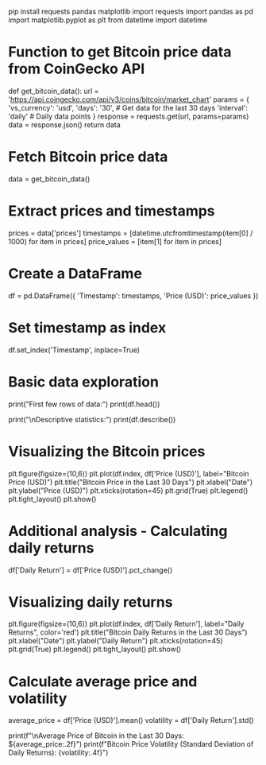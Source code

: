 pip install requests pandas matplotlib
import requests
import pandas as pd
import matplotlib.pyplot as plt
from datetime import datetime

# Function to get Bitcoin price data from CoinGecko API
def get_bitcoin_data():
    url = 'https://api.coingecko.com/api/v3/coins/bitcoin/market_chart'
    params = {
        'vs_currency': 'usd',
        'days': '30',  # Get data for the last 30 days
        'interval': 'daily'  # Daily data points
    }
    response = requests.get(url, params=params)
    data = response.json()
    return data

# Fetch Bitcoin price data
data = get_bitcoin_data()

# Extract prices and timestamps
prices = data['prices']
timestamps = [datetime.utcfromtimestamp(item[0] / 1000) for item in prices]
price_values = [item[1] for item in prices]

# Create a DataFrame
df = pd.DataFrame({
    'Timestamp': timestamps,
    'Price (USD)': price_values
})

# Set timestamp as index
df.set_index('Timestamp', inplace=True)

# Basic data exploration
print("First few rows of data:")
print(df.head())

print("\nDescriptive statistics:")
print(df.describe())

# Visualizing the Bitcoin prices
plt.figure(figsize=(10,6))
plt.plot(df.index, df['Price (USD)'], label="Bitcoin Price (USD)")
plt.title("Bitcoin Price in the Last 30 Days")
plt.xlabel("Date")
plt.ylabel("Price (USD)")
plt.xticks(rotation=45)
plt.grid(True)
plt.legend()
plt.tight_layout()
plt.show()

# Additional analysis - Calculating daily returns
df['Daily Return'] = df['Price (USD)'].pct_change()

# Visualizing daily returns
plt.figure(figsize=(10,6))
plt.plot(df.index, df['Daily Return'], label="Daily Returns", color='red')
plt.title("Bitcoin Daily Returns in the Last 30 Days")
plt.xlabel("Date")
plt.ylabel("Daily Return")
plt.xticks(rotation=45)
plt.grid(True)
plt.legend()
plt.tight_layout()
plt.show()

# Calculate average price and volatility
average_price = df['Price (USD)'].mean()
volatility = df['Daily Return'].std()

print(f"\nAverage Price of Bitcoin in the Last 30 Days: ${average_price:.2f}")
print(f"Bitcoin Price Volatility (Standard Deviation of Daily Returns): {volatility:.4f}")
